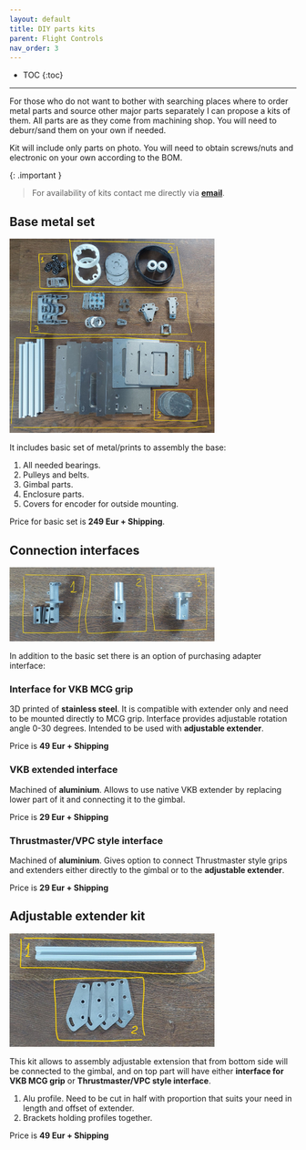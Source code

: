 ```yaml
---
layout: default
title: DIY parts kits
parent: Flight Controls
nav_order: 3
---
```


- TOC
{:toc}

---

For those who do not want to bother with searching places where to order metal parts and source other major parts separately I can propose a kits of them. 
All parts are as they come from machining shop. 
You will need to deburr/sand them on your own if needed.

Kit will include only parts on photo. You will need to obtain screws/nuts and electronic on your own according to the BOM.

{: .important }
> For availability of kits contact me directly via <a href="mailto:ffbeast.devices@gmail.com"><b>email</b></a>. 


## Base metal set
[<img src="../../assets/images/kit/base_set.jpg" width="360">](../../assets/images/kit/base_set.jpg)

It includes basic set of metal/prints to assembly the base:
1. All needed bearings.
2. Pulleys and belts.
3. Gimbal parts.
4. Enclosure parts.
5. Covers for encoder for outside mounting.

Price for basic set is **249 Eur + Shipping**.

## Connection interfaces
[<img src="../../assets/images/kit/connection_interfaces.jpg" width="360">](../../assets/images/kit/base_set.jpg)

In addition to the basic set there is an option of purchasing adapter interface:

### Interface for VKB MCG grip
3D printed of **stainless steel**. It is compatible with extender only and need to be mounted directly to MCG grip. Interface provides adjustable rotation angle 0-30 degrees.
Intended to be used with **adjustable extender**. 

Price is **49 Eur + Shipping**

### VKB extended interface
Machined of **aluminium**. Allows to use native VKB extender by replacing lower part of it and connecting it to the gimbal. 

Price is **29 Eur + Shipping**

### Thrustmaster/VPC style interface
Machined of **aluminium**. Gives option to connect Thrustmaster style grips and extenders either directly to the gimbal or to the **adjustable extender**. 

Price is **29 Eur + Shipping**

## Adjustable extender kit
[<img src="../../assets/images/kit/extender.jpg" width="360">](../../assets/images/kit/extender.jpg)

This kit allows to assembly adjustable extension that from bottom side will be connected to the gimbal,
and on top part will have either **interface for VKB MCG grip** or **Thrustmaster/VPC style interface**.

1. Alu profile. Need to be cut in half with proportion that suits your need in length and offset of extender.
2. Brackets holding profiles together.

Price is **49 Eur + Shipping**